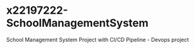 # x22197222-SchoolManagementSystem
School Management System Project with CI/CD Pipeline - Devops project
